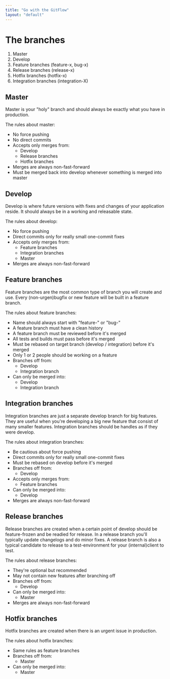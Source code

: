 ```yaml
---
title: "Go with the GitFlow"
layout: "default"
---
```


# The branches

1. Master
2. Develop
3. Feature branches (feature-x, bug-x)
4. Release branches (release-x)
5. Hotfix branches (hotfix-x)
6. Integration branches (integration-X)

## Master

Master is your "holy" branch and should always be exactly what you have in production.

The rules about master:

- No force pushing
- No direct commits
- Accepts only merges from:
    + Develop
    + Release branches
    + Hotfix branches
- Merges are always non-fast-forward
- Must be merged back into develop whenever something is merged into master

## Develop

Develop is where future versions with fixes and changes of your application reside. It should always be in a working and releasable state. 

The rules about develop:

- No force pushing
- Direct commits only for really small one-commit fixes
- Accepts only merges from:
    + Feature branches
    + Integration branches
    + Master
- Merges are always non-fast-forward

## Feature branches

Feature branches are the most common type of branch you will create and use. Every (non-urgen)bugfix or new feature will be built in a feature branch.

The rules about feature branches:

- Name should always start with "feature-" or "bug-"
- A feature branch must have a clean history
- A feature branch must be reviewed before it's merged
- All tests and builds must pass before it's merged
- Must be rebased on target branch (develop / integration) before it's merged
- Only 1 or 2 people should be working on a feature
- Branches off from:
    + Develop
    + Integration branch
- Can only be merged into:
    + Develop
    + Integration branch

## Integration branches

Integration branches are just a separate develop branch for big features. They are useful when you're developing a big new feature that consist of many smaller features. Integration branches should be handles as if they were develop.

The rules about integration branches:

- Be cautious about force pushing
- Direct commits only for really small one-commit fixes
- Must be rebased on develop before it's merged
- Branches off from:
    + Develop
- Accepts only merges from:
    + Feature branches
- Can only be merged into:
    + Develop
- Merges are always non-fast-forward

## Release branches

Release branches are created when a certain point of develop should be feature-frozen and be readied for release. In a release branch you'll typically update changelogs and do minor fixes. A release branch is also a typical candidate to release to a test-environment for your (internal)client to test.

The rules about release branches:

- They're optional but recommended
- May not contain new features after branching off
- Branches off from: 
    + Develop
- Can only be merged into:
    + Master
- Merges are always non-fast-forward
 
## Hotfix branches

Hotfix branches are created when there is an urgent issue in production. 

The rules about hotfix branches:

- Same rules as feature branches
- Branches off from:
    + Master
- Can only be merged into:
    + Master